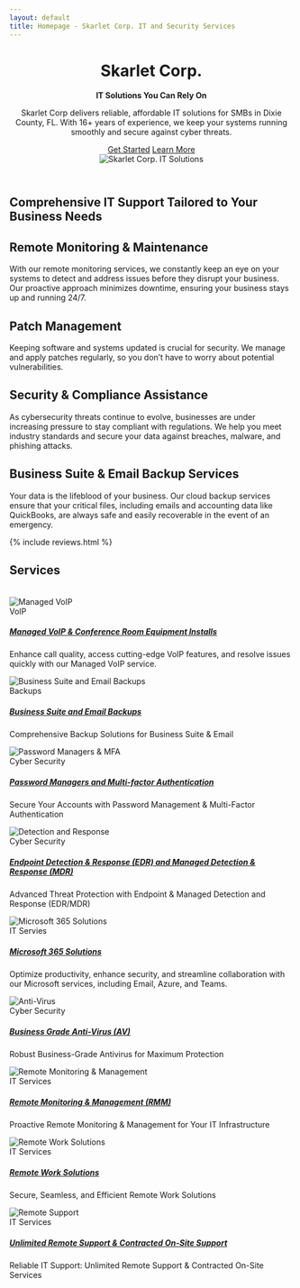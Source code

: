 ```yaml
---
layout: default
title: Homepage - Skarlet Corp. IT and Security Services
---
```


<!-- Header-->
<header class="bg-dark py-5">
    <div class="container px-5">
        <div class="row gx-5 align-items-center justify-content-center">
            <div class="col-lg-8 col-xl-7 col-xxl-6">
                <div class="my-5 text-center text-xl-start">
                    <h1 class="display-5 fw-bolder text-white mb-2">Skarlet Corp.</h1>
					<p class="display-5 fw-bolder text-white mb-2"><strong>IT Solutions You Can Rely On</strong></p>
                    <p class="lead fw-normal text-white-50 mb-4">Skarlet Corp delivers reliable, affordable IT solutions for SMBs in Dixie County, FL. With 16+ years of experience, we keep your systems running smoothly and secure against cyber threats.</p>
                    <div class="d-grid gap-3 d-sm-flex justify-content-sm-center justify-content-xl-start">
                        <a class="btn btn-primary btn-lg px-4 me-sm-3" href="#features">Get Started</a>
                        <a class="btn btn-outline-primary btn-lg px-4" href="#services">Learn More</a>
                    </div>
                </div>
            </div>
            <div class="col-xl-5 col-xxl-6 d-none d-xl-block text-center"><img class="img-fluid rounded-3 my-5" src="/img/desk.webp" alt="Skarlet Corp. IT Solutions" /></div>
        </div>
    </div>
</header>
<!-- Features section-->
<section class="py-5" id="features">
    <div class="container px-5 my-5">
        <div class="row gx-5">
            <div class="col-lg-4 mb-5 mb-lg-0"><h2 class="fw-bolder mb-0">Comprehensive IT Support Tailored to Your Business Needs</h2></div>
            <div class="col-lg-8">
                <div class="row gx-5 row-cols-1 row-cols-md-2">
                    <div class="col mb-5 h-100">
                        <div class="feature bg-primary bg-gradient text-white rounded-3 mb-3"><i class="bi bi-collection"></i></div>
                        <h2 class="h5">Remote Monitoring & Maintenance</h2>
                        <p class="mb-0">With our remote monitoring services, we constantly keep an eye on your systems to detect and address issues before they disrupt your business. Our proactive approach minimizes downtime, ensuring your business stays up and running 24/7.</p>
                    </div>
                    <div class="col mb-5 h-100">
                        <div class="feature bg-primary bg-gradient text-white rounded-3 mb-3"><i class="bi bi-building"></i></div>
                        <h2 class="h5">Patch Management</h2>
                        <p class="mb-0">Keeping software and systems updated is crucial for security. We manage and apply patches regularly, so you don’t have to worry about potential vulnerabilities.</p>
                    </div>
                    <div class="col mb-5 mb-md-0 h-100">
                        <div class="feature bg-primary bg-gradient text-white rounded-3 mb-3"><i class="bi bi-toggles2"></i></div>
                        <h2 class="h5">Security & Compliance Assistance</h2>
                        <p class="mb-0">As cybersecurity threats continue to evolve, businesses are under increasing pressure to stay compliant with regulations. We help you meet industry standards and secure your data against breaches, malware, and phishing attacks.</p>
                    </div>
                    <div class="col h-100">
                        <div class="feature bg-primary bg-gradient text-white rounded-3 mb-3"><i class="bi bi-toggles2"></i></div>
                        <h2 class="h5">Business Suite & Email Backup Services</h2>
                        <p class="mb-0">Your data is the lifeblood of your business. Our cloud backup services ensure that your critical files, including emails and accounting data like QuickBooks, are always safe and easily recoverable in the event of an emergency.</p>
                    </div>
                </div>
            </div>
        </div>
    </div>
</section>

<!-- Testimonial section-->
<section>
<div class="py-2">
    <div class="container px-2 my-2">
        <div class="row gx-5 justify-content-center">
					{% include reviews.html %}
		</div>
    </div>
</div>
</section>
<!-- Services section-->
<section class="py-5">
    <div class="container px-5 my-5" id="services">
        <div class="row gx-5 justify-content-center">
            <div class="col-lg-8 col-xl-6">
                <div class="text-center" id="Services">
                    <h2 class="fw-bolder">Services</h2>
                    <br>
                </div>
            </div>
        </div>
        <div class="row gx-5">
            <div class="col-lg-4 mb-5">
                <div class="card h-100 shadow border-0">
                    <img class="card-img-top" src="/img/voip.webp" alt="Managed VoIP" />
                    <div class="card-body p-4">
                        <div class="badge bg-primary bg-gradient rounded-pill mb-2">VoIP</div>
                        <a class="text-decoration-none link-dark stretched-link" href="/services/managed_voip"><h5 class="card-title mb-3">Managed VoIP & Conference Room Equipment Installs</h5></a>
                        <p class="card-text mb-0">Enhance call quality, access cutting-edge VoIP features, and resolve issues quickly with our Managed VoIP service.</p>
                    </div>
                    <div class="card-footer p-4 pt-0 bg-transparent border-top-0">
                        <div class="d-flex align-items-end justify-content-between">
                            <div class="d-flex align-items-center">
                            </div>
                        </div>
                    </div>
                </div>
            </div>
            <div class="col-lg-4 mb-5">
                <div class="card h-100 shadow border-0">
                    <img class="card-img-top" src="/img/backups.webp" alt="Business Suite and Email Backups" />
                    <div class="card-body p-4">
                        <div class="badge bg-primary bg-gradient rounded-pill mb-2">Backups</div>
                        <a class="text-decoration-none link-dark stretched-link" href="/services/backup_services"><h5 class="card-title mb-3">Business Suite and Email Backups</h5></a>
                        <p class="card-text mb-0">Comprehensive Backup Solutions for Business Suite & Email</p>
                    </div>
                    <div class="card-footer p-4 pt-0 bg-transparent border-top-0">
                        <div class="d-flex align-items-end justify-content-between">
                            <div class="d-flex align-items-center">
                            </div>
                        </div>
                    </div>
                </div>
            </div>
            <div class="col-lg-4 mb-5">
                <div class="card h-100 shadow border-0">
                    <img class="card-img-top" src="/img/password.webp" alt="Password Managers & MFA" />
                    <div class="card-body p-4">
                        <div class="badge bg-primary bg-gradient rounded-pill mb-2">Cyber Security</div>
                        <a class="text-decoration-none link-dark stretched-link" href="/services/cyber_security_services"><h5 class="card-title mb-3">Password Managers and Multi-factor Authentication</h5></a>
                        <p class="card-text mb-0">Secure Your Accounts with Password Management & Multi-Factor Authentication</p>
                    </div>
                    <div class="card-footer p-4 pt-0 bg-transparent border-top-0">
                        <div class="d-flex align-items-end justify-content-between">
                            <div class="d-flex align-items-center">
                            </div>
                        </div>
                    </div>
                </div>
            </div>
        </div>
        <div class="row gx-5">
            <div class="col-lg-4 mb-5">
                <div class="card h-100 shadow border-0">
                    <img class="card-img-top" src="/img/techy_girl.webp" alt="Detection and Response" />
                    <div class="card-body p-4">
                        <div class="badge bg-primary bg-gradient rounded-pill mb-2">Cyber Security</div>
                        <a class="text-decoration-none link-dark stretched-link" href="/services/cyber_security_services"><h5 class="card-title mb-3">Endpoint Detection & Response (EDR) and Managed Detection & Response (MDR)</h5></a>
                        <p class="card-text mb-0">Advanced Threat Protection with Endpoint & Managed Detection and Response (EDR/MDR)</p>
                    </div>
                    <div class="card-footer p-4 pt-0 bg-transparent border-top-0">
                        <div class="d-flex align-items-end justify-content-between">
                            <div class="d-flex align-items-center">
                            </div>
                        </div>
                    </div>
                </div>
            </div>
            <div class="col-lg-4 mb-5">
                <div class="card h-100 shadow border-0">
                    <img class="card-img-top" src="/img/microsoft.webp" alt="Microsoft 365 Solutions" />
                    <div class="card-body p-4">
                        <div class="badge bg-primary bg-gradient rounded-pill mb-2">IT Servies</div>
                        <a class="text-decoration-none link-dark stretched-link" href="/services/it_services"><h5 class="card-title mb-3">Microsoft 365 Solutions</h5></a>
                        <p class="card-text mb-0">Optimize productivity, enhance security, and streamline collaboration with our Microsoft services, including Email, Azure, and Teams.</p>
                    </div>
                    <div class="card-footer p-4 pt-0 bg-transparent border-top-0">
                        <div class="d-flex align-items-end justify-content-between">
                            <div class="d-flex align-items-center">
                            </div>
                        </div>
                    </div>
                </div>
            </div>
            <div class="col-lg-4 mb-5">
                <div class="card h-100 shadow border-0">
                    <img class="card-img-top" src="/img/virus.webp" alt="Anti-Virus" />
                    <div class="card-body p-4">
                        <div class="badge bg-primary bg-gradient rounded-pill mb-2">Cyber Security</div>
                        <a class="text-decoration-none link-dark stretched-link" href="/services/cyber_security_services"><h5 class="card-title mb-3">Business Grade Anti-Virus (AV)</h5></a>
                        <p class="card-text mb-0">Robust Business-Grade Antivirus for Maximum Protection</p>
                    </div>
                    <div class="card-footer p-4 pt-0 bg-transparent border-top-0">
                        <div class="d-flex align-items-end justify-content-between">
                            <div class="d-flex align-items-center">
                            </div>
                        </div>
                    </div>
                </div>
            </div>
        </div>
        <div class="row gx-5">
            <div class="col-lg-4 mb-5">
                <div class="card h-100 shadow border-0">
                    <img class="card-img-top" src="/img/field-engineer.webp" alt="Remote Monitoring & Management" />
                    <div class="card-body p-4">
                        <div class="badge bg-primary bg-gradient rounded-pill mb-2">IT Services</div>
                        <a class="text-decoration-none link-dark stretched-link" href="/services/it_services"><h5 class="card-title mb-3">Remote Monitoring & Management (RMM)</h5></a>
                        <p class="card-text mb-0">Proactive Remote Monitoring & Management for Your IT Infrastructure</p>
                    </div>
                    <div class="card-footer p-4 pt-0 bg-transparent border-top-0">
                        <div class="d-flex align-items-end justify-content-between">
                            <div class="d-flex align-items-center">
                            </div>
                        </div>
                    </div>
                </div>
            </div>
            <div class="col-lg-4 mb-5">
                <div class="card h-100 shadow border-0">
                    <img class="card-img-top" src="/img/remote_worker.webp" alt="Remote Work Solutions" />
                    <div class="card-body p-4">
                        <div class="badge bg-primary bg-gradient rounded-pill mb-2">IT Services</div>
                        <a class="text-decoration-none link-dark stretched-link" href="/services/it_services"><h5 class="card-title mb-3">Remote Work Solutions</h5></a>
                        <p class="card-text mb-0">Secure, Seamless, and Efficient Remote Work Solutions</p>
                    </div>
                    <div class="card-footer p-4 pt-0 bg-transparent border-top-0">
                        <div class="d-flex align-items-end justify-content-between">
                            <div class="d-flex align-items-center">
                            </div>
                        </div>
                    </div>
                </div>
            </div>
            <div class="col-lg-4 mb-5">
                <div class="card h-100 shadow border-0">
                    <img class="card-img-top" src="/img/remote_support.webp" alt="Remote Support" />
                    <div class="card-body p-4">
                        <div class="badge bg-primary bg-gradient rounded-pill mb-2">IT Services</div>
                        <a class="text-decoration-none link-dark stretched-link" href="/services/it_services"><h5 class="card-title mb-3">Unlimited Remote Support & Contracted On-Site Support</h5></a>
                        <p class="card-text mb-0">Reliable IT Support: Unlimited Remote Support & Contracted On-Site Services</p>
                    </div>
                    <div class="card-footer p-4 pt-0 bg-transparent border-top-0">
                        <div class="d-flex align-items-end justify-content-between">
                            <div class="d-flex align-items-center">
                            </div>
                        </div>
                    </div>
                </div>
            </div>
        </div>
	</div>
</section>